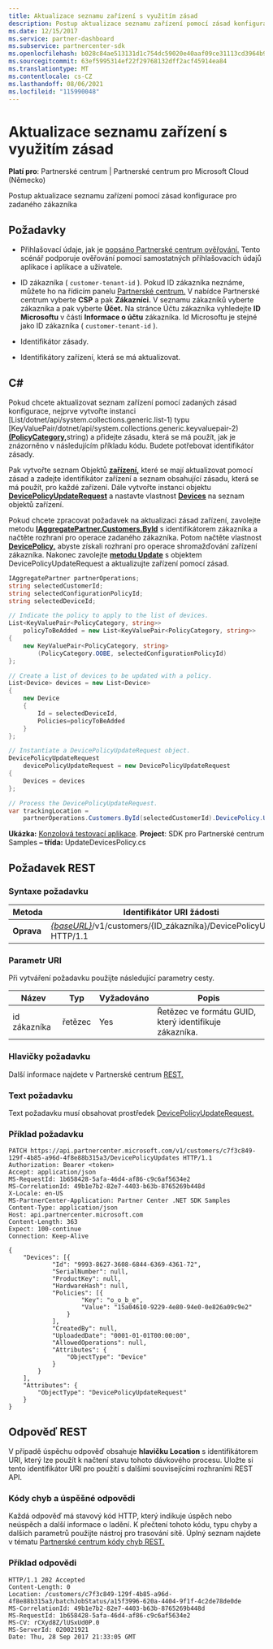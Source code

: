 ```yaml
---
title: Aktualizace seznamu zařízení s využitím zásad
description: Postup aktualizace seznamu zařízení pomocí zásad konfigurace pro zadaného zákazníka
ms.date: 12/15/2017
ms.service: partner-dashboard
ms.subservice: partnercenter-sdk
ms.openlocfilehash: b028c84ae513131d1c754dc59020e40aaf09ce31113cd3964b9144bf155300f8
ms.sourcegitcommit: 63ef5995314ef22f29768132dff2acf45914ea84
ms.translationtype: MT
ms.contentlocale: cs-CZ
ms.lasthandoff: 08/06/2021
ms.locfileid: "115990048"
---
```

# <a name="update-a-list-of-devices-with-a-policy"></a>Aktualizace seznamu zařízení s využitím zásad

**Platí pro**: Partnerské centrum | Partnerské centrum pro Microsoft Cloud (Německo)

Postup aktualizace seznamu zařízení pomocí zásad konfigurace pro zadaného zákazníka

## <a name="prerequisites"></a>Požadavky

- Přihlašovací údaje, jak je [popsáno Partnerské centrum ověřování.](partner-center-authentication.md) Tento scénář podporuje ověřování pomocí samostatných přihlašovacích údajů aplikace i aplikace a uživatele.

- ID zákazníka ( `customer-tenant-id` ). Pokud ID zákazníka neznáme, můžete ho na řídicím panelu [Partnerské centrum.](https://partner.microsoft.com/dashboard) V nabídce Partnerské centrum vyberte **CSP** a pak **Zákazníci.** V seznamu zákazníků vyberte zákazníka a pak vyberte **Účet.** Na stránce Účtu zákazníka vyhledejte **ID Microsoftu** v části **Informace o účtu** zákazníka. Id Microsoftu je stejné jako ID zákazníka ( `customer-tenant-id` ).

- Identifikátor zásady.

- Identifikátory zařízení, která se má aktualizovat.

## <a name="c"></a>C\#

Pokud chcete aktualizovat seznam zařízení pomocí zadaných zásad konfigurace, nejprve vytvořte instanci [List/dotnet/api/system.collections.generic.list-1) typu [KeyValuePair/dotnet/api/system.collections.generic.keyvaluepair-2)[**(PolicyCategory,**](/dotnet/api/microsoft.store.partnercenter.models.devicesdeployment.policycategory)string) a přidejte zásadu, která se má použít, jak je znázorněno v následujícím příkladu kódu. Budete potřebovat identifikátor zásady.

Pak vytvořte seznam Objektů [**zařízení,**](/dotnet/api/microsoft.store.partnercenter.models.devicesdeployment.device) které se mají aktualizovat pomocí zásad a zadejte identifikátor zařízení a seznam obsahující zásadu, která se má použít, pro každé zařízení. Dále vytvořte instanci objektu [**DevicePolicyUpdateRequest**](/dotnet/api/microsoft.store.partnercenter.models.devicesdeployment.devicepolicyupdaterequest) a nastavte vlastnost [**Devices**](/dotnet/api/microsoft.store.partnercenter.models.devicesdeployment.devicebatchcreationrequest.devices) na seznam objektů zařízení.

Pokud chcete zpracovat požadavek na aktualizaci zásad zařízení, zavolejte metodu [**IAggregatePartner.Customers.ById**](/dotnet/api/microsoft.store.partnercenter.customers.icustomercollection.byid) s identifikátorem zákazníka a načtěte rozhraní pro operace zadaného zákazníka. Potom načtěte vlastnost [**DevicePolicy,**](/dotnet/api/microsoft.store.partnercenter.customers.icustomer.devicepolicy) abyste získali rozhraní pro operace shromažďování zařízení zákazníka. Nakonec zavolejte [**metodu Update**](/dotnet/api/microsoft.store.partnercenter.devicesdeployment.icustomerdevicecollection.update) s objektem DevicePolicyUpdateRequest a aktualizujte zařízení pomocí zásad.

``` csharp
IAggregatePartner partnerOperations;
string selectedCustomerId;
string selectedConfigurationPolicyId;
string selectedDeviceId;

// Indicate the policy to apply to the list of devices.
List<KeyValuePair<PolicyCategory, string>>
    policyToBeAdded = new List<KeyValuePair<PolicyCategory, string>>
{
    new KeyValuePair<PolicyCategory, string>
        (PolicyCategory.OOBE, selectedConfigurationPolicyId)
};

// Create a list of devices to be updated with a policy.
List<Device> devices = new List<Device>
{
    new Device
    {
        Id = selectedDeviceId,
        Policies=policyToBeAdded
    }
};

// Instantiate a DevicePolicyUpdateRequest object.
DevicePolicyUpdateRequest
    devicePolicyUpdateRequest = new DevicePolicyUpdateRequest
{
    Devices = devices
};

// Process the DevicePolicyUpdateRequest.
var trackingLocation =
    partnerOperations.Customers.ById(selectedCustomerId).DevicePolicy.Update(devicePolicyUpdateRequest);
```

**Ukázka:** [Konzolová testovací aplikace](console-test-app.md). **Project**: SDK pro Partnerské centrum Samples **– třída:** UpdateDevicesPolicy.cs

## <a name="rest-request"></a>Požadavek REST

### <a name="request-syntax"></a>Syntaxe požadavku

| Metoda    | Identifikátor URI žádosti                                                                                         |
|-----------|-----------------------------------------------------------------------------------------------------|
| **Oprava** | [*{baseURL}*](partner-center-rest-urls.md)/v1/customers/{ID_zákazníka}/DevicePolicyUpdates HTTP/1.1 |

### <a name="uri-parameter"></a>Parametr URI

Při vytváření požadavku použijte následující parametry cesty.

| Název        | Typ   | Vyžadováno | Popis                                           |
|-------------|--------|----------|-------------------------------------------------------|
| id zákazníka | řetězec | Yes      | Řetězec ve formátu GUID, který identifikuje zákazníka. |

### <a name="request-headers"></a>Hlavičky požadavku

Další informace najdete v Partnerské centrum [REST.](headers.md)

### <a name="request-body"></a>Text požadavku

Text požadavku musí obsahovat prostředek [DevicePolicyUpdateRequest.](device-deployment-resources.md#devicepolicyupdaterequest)

### <a name="request-example"></a>Příklad požadavku

```http
PATCH https://api.partnercenter.microsoft.com/v1/customers/c7f3c849-129f-4b85-a96d-4f8e88b315a3/DevicePolicyUpdates HTTP/1.1
Authorization: Bearer <token>
Accept: application/json
MS-RequestId: 1b658428-5afa-46d4-af86-c9c6af5634e2
MS-CorrelationId: 49b1e7b2-82e7-4403-b63b-8765269b448d
X-Locale: en-US
MS-PartnerCenter-Application: Partner Center .NET SDK Samples
Content-Type: application/json
Host: api.partnercenter.microsoft.com
Content-Length: 363
Expect: 100-continue
Connection: Keep-Alive

{
    "Devices": [{
            "Id": "9993-8627-3608-6844-6369-4361-72",
            "SerialNumber": null,
            "ProductKey": null,
            "HardwareHash": null,
            "Policies": [{
                    "Key": "o_o_b_e",
                    "Value": "15a04610-9229-4e80-94e0-0e826a09c9e2"
                }
            ],
            "CreatedBy": null,
            "UploadedDate": "0001-01-01T00:00:00",
            "AllowedOperations": null,
            "Attributes": {
                "ObjectType": "Device"
            }
        }
    ],
    "Attributes": {
        "ObjectType": "DevicePolicyUpdateRequest"
    }
}
```

## <a name="rest-response"></a>Odpověď REST

V případě úspěchu odpověď obsahuje **hlavičku Location** s identifikátorem URI, který lze použít k načtení stavu tohoto dávkového procesu. Uložte si tento identifikátor URI pro použití s dalšími souvisejícími rozhraními REST API.

### <a name="response-success-and-error-codes"></a>Kódy chyb a úspěšné odpovědi

Každá odpověď má stavový kód HTTP, který indikuje úspěch nebo neúspěch a další informace o ladění. K přečtení tohoto kódu, typu chyby a dalších parametrů použijte nástroj pro trasování sítě. Úplný seznam najdete v tématu [Partnerské centrum kódy chyb REST.](error-codes.md)

### <a name="response-example"></a>Příklad odpovědi

```http
HTTP/1.1 202 Accepted
Content-Length: 0
Location: /customers/c7f3c849-129f-4b85-a96d-4f8e88b315a3/batchJobStatus/a15f3996-620a-4404-9f1f-4c2de78de0de
MS-CorrelationId: 49b1e7b2-82e7-4403-b63b-8765269b448d
MS-RequestId: 1b658428-5afa-46d4-af86-c9c6af5634e2
MS-CV: rCXyd8Z/lUSxUd0P.0
MS-ServerId: 020021921
Date: Thu, 28 Sep 2017 21:33:05 GMT
```
